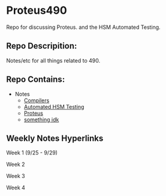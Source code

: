 # Proteus490
Repo for discussing Proteus. and the HSM Automated Testing.


## Repo Descripition:

Notes/etc for all things related to 490.



## Repo Contains:

  - Notes
    - [Compilers](https://github.com/paxabacus/Proteus490/tree/main/Notes/Compilers)
    - [Automated HSM Testing](https://github.com/paxabacus/Proteus490/tree/main/Notes/HSM%20DOCx)
    - [Proteus](https://github.com/paxabacus/Proteus490/tree/main/Notes/Proteus)
    - [something idk](https://www.youtube.com/watch?v=dQw4w9WgXcQ)

## Weekly Notes Hyperlinks

Week 1 (9/25 - 9/29)

Week 2

Week 3

Week 4 